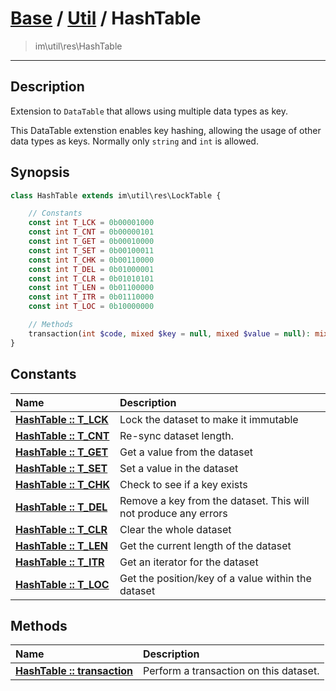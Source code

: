 # [Base](Base.md) / [Util](Util.md) / HashTable
 > im\util\res\HashTable
____

## Description
Extension to `DataTable` that allows using multiple data types as key.

This DataTable extenstion enables key hashing, allowing the usage of
other data types as keys. Normally only `string` and `int` is allowed. 

## Synopsis
```php
class HashTable extends im\util\res\LockTable {

    // Constants
    const int T_LCK = 0b00001000
    const int T_CNT = 0b00000101
    const int T_GET = 0b00010000
    const int T_SET = 0b00100011
    const int T_CHK = 0b00110000
    const int T_DEL = 0b01000001
    const int T_CLR = 0b01010101
    const int T_LEN = 0b01100000
    const int T_ITR = 0b01110000
    const int T_LOC = 0b10000000

    // Methods
    transaction(int $code, mixed $key = null, mixed $value = null): mixed
}
```

## Constants
| Name | Description |
| :--- | :---------- |
| [__HashTable&nbsp;::&nbsp;T\_LCK__](Util-HashTable_T_LCK.md) | Lock the dataset to make it immutable |
| [__HashTable&nbsp;::&nbsp;T\_CNT__](Util-HashTable_T_CNT.md) | Re-sync dataset length. |
| [__HashTable&nbsp;::&nbsp;T\_GET__](Util-HashTable_T_GET.md) | Get a value from the dataset |
| [__HashTable&nbsp;::&nbsp;T\_SET__](Util-HashTable_T_SET.md) | Set a value in the dataset |
| [__HashTable&nbsp;::&nbsp;T\_CHK__](Util-HashTable_T_CHK.md) | Check to see if a key exists |
| [__HashTable&nbsp;::&nbsp;T\_DEL__](Util-HashTable_T_DEL.md) | Remove a key from the dataset. This will not produce any errors |
| [__HashTable&nbsp;::&nbsp;T\_CLR__](Util-HashTable_T_CLR.md) | Clear the whole dataset |
| [__HashTable&nbsp;::&nbsp;T\_LEN__](Util-HashTable_T_LEN.md) | Get the current length of the dataset |
| [__HashTable&nbsp;::&nbsp;T\_ITR__](Util-HashTable_T_ITR.md) | Get an iterator for the dataset |
| [__HashTable&nbsp;::&nbsp;T\_LOC__](Util-HashTable_T_LOC.md) | Get the position/key of a value within the dataset |

## Methods
| Name | Description |
| :--- | :---------- |
| [__HashTable&nbsp;::&nbsp;transaction__](Util-HashTable_transaction.md) | Perform a transaction on this dataset. |
